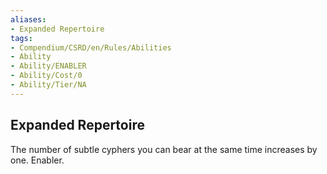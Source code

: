 ```yaml
---
aliases:
- Expanded Repertoire
tags:
- Compendium/CSRD/en/Rules/Abilities
- Ability
- Ability/ENABLER
- Ability/Cost/0
- Ability/Tier/NA
---
```


  
## Expanded Repertoire  
The number of subtle cyphers you can bear at the same time increases by one. Enabler.